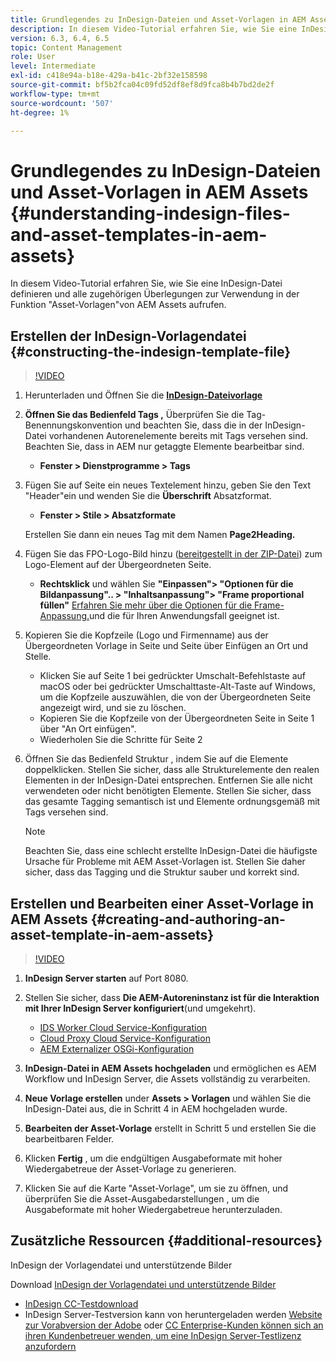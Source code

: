```yaml
---
title: Grundlegendes zu InDesign-Dateien und Asset-Vorlagen in AEM Assets
description: In diesem Video-Tutorial erfahren Sie, wie Sie eine InDesign-Datei definieren und alle zugehörigen Überlegungen zur Verwendung in der Funktion "Asset-Vorlagen"von AEM Assets aufrufen.
version: 6.3, 6.4, 6.5
topic: Content Management
role: User
level: Intermediate
exl-id: c418e94a-b18e-429a-b41c-2bf32e158598
source-git-commit: bf5b2fca04c09fd52df8ef8d9fca8b4b7bd2de2f
workflow-type: tm+mt
source-wordcount: '507'
ht-degree: 1%

---
```


# Grundlegendes zu InDesign-Dateien und Asset-Vorlagen in AEM Assets {#understanding-indesign-files-and-asset-templates-in-aem-assets}

In diesem Video-Tutorial erfahren Sie, wie Sie eine InDesign-Datei definieren und alle zugehörigen Überlegungen zur Verwendung in der Funktion &quot;Asset-Vorlagen&quot;von AEM Assets aufrufen.

## Erstellen der InDesign-Vorlagendatei {#constructing-the-indesign-template-file}

>[!VIDEO](https://video.tv.adobe.com/v/19293/?quality=9&learn=on)

1. Herunterladen und Öffnen Sie die [**InDesign-Dateivorlage**](assets/asset-templates-tutorial-video--supporting-files.zip)
2. **Öffnen Sie das Bedienfeld Tags ,** Überprüfen Sie die Tag-Benennungskonvention und beachten Sie, dass die in der InDesign-Datei vorhandenen Autorenelemente bereits mit Tags versehen sind. Beachten Sie, dass in AEM nur getaggte Elemente bearbeitbar sind.

   * **Fenster > Dienstprogramme > Tags**

3. Fügen Sie auf Seite ein neues Textelement hinzu, geben Sie den Text &quot;Header&quot;ein und wenden Sie die **Überschrift** Absatzformat.

   * **Fenster > Stile > Absatzformate**

   Erstellen Sie dann ein neues Tag mit dem Namen **Page2Heading.**

4. Fügen Sie das FPO-Logo-Bild hinzu ([bereitgestellt in der ZIP-Datei](assets/asset-templates-tutorial-video--supporting-files.zip)) zum Logo-Element auf der Übergeordneten Seite.

   * **Rechtsklick** und wählen Sie **&quot;Einpassen&quot;> &quot;Optionen für die Bildanpassung&quot;.. > &quot;Inhaltsanpassung&quot;> &quot;Frame proportional füllen&quot;**
   [Erfahren Sie mehr über die Optionen für die Frame-Anpassung.](https://helpx.adobe.com/indesign/using/frames-objects.html#fitting_objects_to_frames)und die für Ihren Anwendungsfall geeignet ist.

5. Kopieren Sie die Kopfzeile (Logo und Firmenname) aus der Übergeordneten Vorlage in Seite und Seite über Einfügen an Ort und Stelle.

   * Klicken Sie auf Seite 1 bei gedrückter Umschalt-Befehlstaste auf macOS oder bei gedrückter Umschalttaste-Alt-Taste auf Windows, um die Kopfzeile auszuwählen, die von der Übergeordneten Seite angezeigt wird, und sie zu löschen.
   * Kopieren Sie die Kopfzeile von der Übergeordneten Seite in Seite 1 über &quot;An Ort einfügen&quot;.
   * Wiederholen Sie die Schritte für Seite 2

6. Öffnen Sie das Bedienfeld Struktur , indem Sie auf die Elemente doppelklicken. Stellen Sie sicher, dass alle Strukturelemente den realen Elementen in der InDesign-Datei entsprechen. Entfernen Sie alle nicht verwendeten oder nicht benötigten Elemente. Stellen Sie sicher, dass das gesamte Tagging semantisch ist und Elemente ordnungsgemäß mit Tags versehen sind.

   >[!NOTE]
   >
   >Beachten Sie, dass eine schlecht erstellte InDesign-Datei die häufigste Ursache für Probleme mit AEM Asset-Vorlagen ist. Stellen Sie daher sicher, dass das Tagging und die Struktur sauber und korrekt sind.

## Erstellen und Bearbeiten einer Asset-Vorlage in AEM Assets {#creating-and-authoring-an-asset-template-in-aem-assets}

>[!VIDEO](https://video.tv.adobe.com/v/19294/?quality=9&learn=on)

1. **InDesign Server starten** auf Port 8080.
2. Stellen Sie sicher, dass **Die AEM-Autoreninstanz ist für die Interaktion mit Ihrer InDesign Server konfiguriert**(und umgekehrt).

   * [IDS Worker Cloud Service-Konfiguration](http://localhost:4502/etc/cloudservices/proxy/ids.html)
   * [Cloud Proxy Cloud Service-Konfiguration](http://localhost:4502/etc/cloudservices/proxy.html)
   * [AEM Externalizer OSGi-Konfiguration](http://localhost:4502/system/console/configMgr)

3. **InDesign-Datei in AEM Assets hochgeladen** und ermöglichen es AEM Workflow und InDesign Server, die Assets vollständig zu verarbeiten.
4. **Neue Vorlage erstellen** under **Assets > Vorlagen** und wählen Sie die InDesign-Datei aus, die in Schritt 4 in AEM hochgeladen wurde.
5. **Bearbeiten der Asset-Vorlage** erstellt in Schritt 5 und erstellen Sie die bearbeitbaren Felder.
6. Klicken **Fertig** , um die endgültigen Ausgabeformate mit hoher Wiedergabetreue der Asset-Vorlage zu generieren.
7. Klicken Sie auf die Karte &quot;Asset-Vorlage&quot;, um sie zu öffnen, und überprüfen Sie die Asset-Ausgabedarstellungen , um die Ausgabeformate mit hoher Wiedergabetreue herunterzuladen.

## Zusätzliche Ressourcen {#additional-resources}

InDesign der Vorlagendatei und unterstützende Bilder

Download [InDesign der Vorlagendatei und unterstützende Bilder](assets/asset-templates-tutorial-video--supporting-files-1.zip)

* [InDesign CC-Testdownload](https://creative.adobe.com/products/download/indesign)
* InDesign Server-Testversion kann von heruntergeladen werden [Website zur Vorabversion der Adobe](https://www.adobeprerelease.com/) oder [CC Enterprise-Kunden können sich an ihren Kundenbetreuer wenden, um eine InDesign Server-Testlizenz anzufordern](https://www.adobe.com/products/indesignserver/faq.html)
